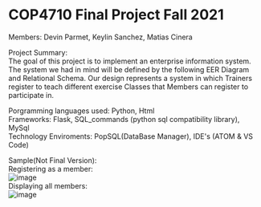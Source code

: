 # COP4710 Final Project Fall 2021  
Members: Devin Parmet, Keylin Sanchez, Matias Cinera   

Project Summary:   
The goal of this project is to implement an enterprise information system. The system we had in mind will be defined by the following EER Diagram and Relational Schema. Our design represents a system in which Trainers register to teach different exercise Classes that Members can register to participate in.


Porgramming languages used: Python, Html  
Frameworks: Flask, SQL_commands (python sql compatibility library), MySql  
Technology Enviroments: PopSQL(DataBase Manager), IDE's (ATOM & VS Code)  

Sample(Not Final Version):  
Registering as a member:  
![image](https://user-images.githubusercontent.com/64340009/140015266-128f985b-342d-4611-ace4-1e75f165a8c9.png)  
Displaying all members:  
![image](https://user-images.githubusercontent.com/64340009/140015286-be905893-5a5d-4181-b142-9fb0450d2a8d.png)   
